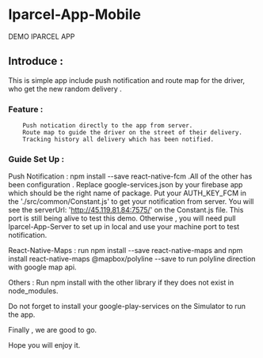 # Iparcel-App-Mobile
DEMO IPARCEL APP

## Introduce : 
This is simple app include push notification and route map for the driver, who get the new random delivery .

### Feature : 
        Push notication directly to the app from server.
        Route map to guide the driver on the street of their delivery.
        Tracking history all delivery which has been notified. 
        
### Guide Set Up : 

Push Notification : npm install --save react-native-fcm .All of the other has been configuration . Replace google-services.json by your firebase app which should be the right name of package.
Put your AUTH_KEY_FCM in the './src/common/Constant.js' to get your notification from server.
You will see the serverUrl: 'http://45.119.81.84:7575/' on the Constant.js file. This port is still being alive to test this demo. Otherwise , you will need pull Iparcel-App-Server to set up in local and use your machine port to test notification.

React-Native-Maps : run npm install --save react-native-maps and npm install react-native-maps @mapbox/polyline --save to run polyline direction with google map api.

Others : Run npm install with the other library if they does not exist in node_modules.

Do not forget to install your google-play-services on the Simulator to run the app.

Finally , we are good to go.

Hope you will enjoy it.
